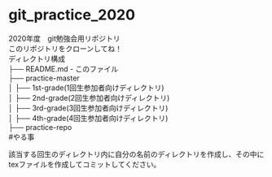 # git_practice_2020
2020年度　git勉強会用リポジトリ\
このリポジトリをクローンしてね！\
ディレクトリ構成\
├── README.md - このファイル\
├── practice-master\
│ ├── 1st-grade(1回生参加者向けディレクトリ)\
│ ├── 2nd-grade(2回生参加者向けディレクトリ)\
│ ├── 3rd-grade(3回生参加者向けディレクトリ)\
│ ├── 4th-grade(4回生参加者向けディレクトリ)\
├── practice-repo\
#やる事

該当する回生のディレクトリ内に自分の名前のディレクトリを作成し、その中にtexファイルを作成してコミットしてください。
